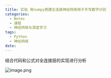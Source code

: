 ```yaml
---
title: 实验 用numpy搭建全连接神经网络用于手写数字识别
categories:
  - Notes
  - 课程
  - 神经网络与深度学习
tags:
  - Python
  - 神经网络
date:
---
```

结合代码和公式对全连接层的实现进行分析

![image.png](https://cdn.jsdelivr.net/gh/zhengyangWang1/image@main/img/20231010204450.png)
